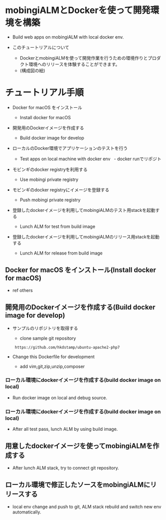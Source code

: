 # mobingiALMとDockerを使って開発環境を構築
 - Build web apps on mobingiALM with local docker env.

 - このチュートリアルについて
   - DockerとmobingiALMを使って開発作業を行うための環境作りとプロダクト環境へのリリースを体験することができます。
   - (構成図の絵)



# チュートリアル手順

 - Docker for macOS をインストール
   - Install docker for macOS
 - 開発用のDockerイメージを作成する
   - Build docker image for develop
 - ローカルのDocker環境でアプリケーションのテストを行う
   - Test apps on local machine with docker env
   - docker runでリポジト

 - モビンギのdocker registryを利用する
   - Use mobingi private registry
 - モビンギのdocker registryにイメージを登録する
   - Push mobingi private registry
 - 登録したdockerイメージを利用してmobingiALMのテスト用stackを起動する
   - Lunch ALM for test from build image
 - 登録したdockerイメージを利用してmobingiALMのリリース用stackを起動する
   - Lunch ALM for release from build image
 


## Docker for macOS をインストール(Install docker for macOS)
 - ref others

## 開発用のDockerイメージを作成する(Build docker image for develop)
 - サンプルのリポジトリを取得する
   - clone sample git repository
   
   ` https://github.com/hkdstamp/ubuntu-apache2-php7`

 - Change this Dockerfile for development
   - add vim,git,zip,unzip,composer
 
 
### ローカル環境にdockerイメージを作成する(build docker image on local)
 
 - Run docker image on local and debug source.

### ローカル環境にdockerイメージを作成する(build docker image on local)

 - After all test pass, lunch ALM by using build image.

## 用意したdockerイメージを使ってmobingiALMを作成する

 - After lunch ALM stack, try to connect git repository.

## ローカル環境で修正したソースをmobingiALMにリリースする

 - local env change and push to git, ALM stack rebuild and switch new env automatically.
